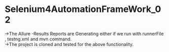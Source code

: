# Selenium4AutomationFrameWork_02
->The Allure -Results Reports are Generating either if we run with runnerFile , testng.xml and mvn command.                               
->The project is cloned and tested for the above functionality.
